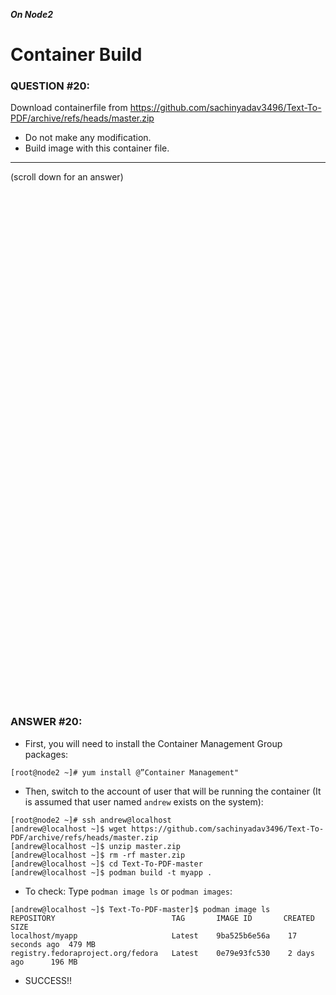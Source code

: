 ***On Node2***
# Container Build

### QUESTION #20:
Download containerfile from https://github.com/sachinyadav3496/Text-To-PDF/archive/refs/heads/master.zip 
- Do not make any modification. 
- Build image with this container file.

***
(scroll down for an answer)

<br/><br/><br/><br/><br/><br/><br/><br/><br/><br/><br/><br/><br/><br/><br/><br/><br/><br/><br/><br/><br/><br/><br/><br/>
<br/><br/><br/><br/><br/><br/><br/><br/><br/><br/><br/><br/><br/><br/><br/><br/><br/><br/><br/><br/><br/><br/><br/><br/>

### ANSWER #20:
* First, you will need to install the Container Management Group packages:
```
[root@node2 ~]# yum install @”Container Management"
```
* Then, switch to the account of user that will be running the container (It is assumed that user named `andrew` exists on the system):

```
[root@node2 ~]# ssh andrew@localhost
[andrew@localhost ~]$ wget https://github.com/sachinyadav3496/Text-To-PDF/archive/refs/heads/master.zip
[andrew@localhost ~]$ unzip master.zip
[andrew@localhost ~]$ rm -rf master.zip
[andrew@localhost ~]$ cd Text-To-PDF-master
[andrew@localhost ~]$ podman build -t myapp .
```
* To check: Type ```podman image ls``` or ```podman images```:
```
[andrew@localhost ~]$ Text-To-PDF-master]$ podman image ls
REPOSITORY                          TAG       IMAGE ID       CREATED         SIZE
localhost/myapp                     Latest    9ba525b6e56a    17 seconds ago  479 MB
registry.fedoraproject.org/fedora   Latest    0e79e93fc530    2 days ago      196 MB
```

* SUCCESS!!

